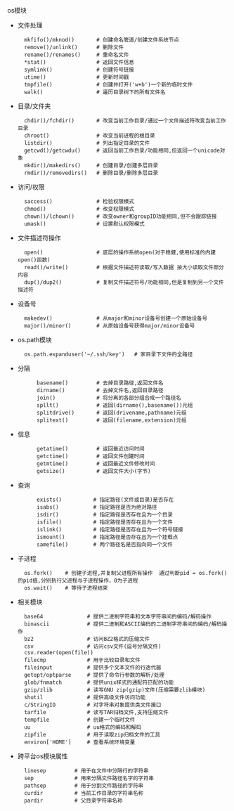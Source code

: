 os模块

* 文件处理

		mkfifo()/mknod()       # 创建命名管道/创建文件系统节点
		remove()/unlink()      # 删除文件
		rename()/renames()     # 重命名文件
		*stat()                # 返回文件信息
		symlink()              # 创建符号链接
		utime()                # 更新时间戳
		tmpfile()              # 创建并打开('w+b')一个新的临时文件
		walk()                 # 遍历目录树下的所有文件名
	
* 目录/文件夹

		chdir()/fchdir()       # 改变当前工作目录/通过一个文件描述符改变当前工作目录
		chroot()               # 改变当前进程的根目录
		listdir()              # 列出指定目录的文件
		getcwd()/getcwdu()     # 返回当前工作目录/功能相同,但返回一个unicode对象
		mkdir()/makedirs()     # 创建目录/创建多层目录
		rmdir()/removedirs()   # 删除目录/删除多层目录
	
* 访问/权限

		saccess()              # 检验权限模式
		chmod()                # 改变权限模式
		chown()/lchown()       # 改变owner和groupID功能相同,但不会跟踪链接
		umask()                # 设置默认权限模式
		
* 文件描述符操作

		open()                 # 底层的操作系统open(对于稳健,使用标准的内建open()函数)
		read()/write()         # 根据文件描述符读取/写入数据 按大小读取文件部分内容
		dup()/dup2()           # 复制文件描述符号/功能相同,但是复制到另一个文件描述符
	
* 设备号

		makedev()              # 从major和minor设备号创建一个原始设备号
		major()/minor()        # 从原始设备号获得major/minor设备号
	

* os.path模块

		os.path.expanduser('~/.ssh/key')   # 家目录下文件的全路径

* 分隔

			basename()         # 去掉目录路径,返回文件名
			dirname()          # 去掉文件名,返回目录路径
			join()             # 将分离的各部分组合成一个路径名
			spllt()            # 返回(dirname(),basename())元组
			splitdrive()       # 返回(drivename,pathname)元组
			splitext()         # 返回(filename,extension)元组
		
* 信息

			getatime()         # 返回最近访问时间
			getctime()         # 返回文件创建时间
			getmtime()         # 返回最近文件修改时间
			getsize()          # 返回文件大小(字节)
		
* 查询

			exists()          # 指定路径(文件或目录)是否存在
			isabs()           # 指定路径是否为绝对路径
			isdir()           # 指定路径是否存在且为一个目录
			isfile()          # 指定路径是否存在且为一个文件
			islink()          # 指定路径是否存在且为一个符号链接
			ismount()         # 指定路径是否存在且为一个挂载点
			samefile()        # 两个路径名是否指向同一个文件

* 子进程

		os.fork()    # 创建子进程,并复制父进程所有操作  通过判断pid = os.fork() 的pid值,分别执行父进程与子进程操作，0为子进程
		os.wait()    # 等待子进程结束

* 相关模块

		base64              # 提供二进制字符串和文本字符串间的编码/解码操作
		binascii            # 提供二进制和ASCII编码的二进制字符串间的编码/解码操作
		bz2                 # 访问BZ2格式的压缩文件
		csv                 # 访问csv文件(逗号分隔文件)
		csv.reader(open(file))
		filecmp             # 用于比较目录和文件
		fileinput           # 提供多个文本文件的行迭代器
		getopt/optparse     # 提供了命令行参数的解析/处理
		glob/fnmatch        # 提供unix样式的通配符匹配的功能
		gzip/zlib           # 读写GNU zip(gzip)文件(压缩需要zlib模块)
		shutil              # 提供高级文件访问功能
		c/StringIO          # 对字符串对象提供类文件接口
		tarfile             # 读写TAR归档文件,支持压缩文件
		tempfile            # 创建一个临时文件
		uu                  # uu格式的编码和解码
		zipfile             # 用于读取zip归档文件的工具
		environ['HOME']     # 查看系统环境变量
	


* 跨平台os模块属性

		linesep         # 用于在文件中分隔行的字符串
		sep             # 用来分隔文件路径名字的字符串
		pathsep         # 用于分割文件路径的字符串
		curdir          # 当前工作目录的字符串名称
		pardir          # 父目录字符串名称
